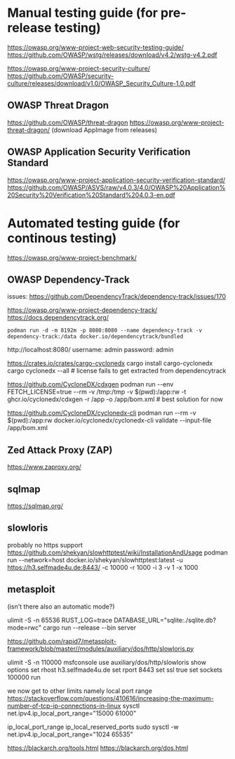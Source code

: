 # Manual testing guide (for pre-release testing)

https://owasp.org/www-project-web-security-testing-guide/
https://github.com/OWASP/wstg/releases/download/v4.2/wstg-v4.2.pdf

https://owasp.org/www-project-security-culture/
https://github.com/OWASP/security-culture/releases/download/v1.0/OWASP_Security_Culture-1.0.pdf

## OWASP Threat Dragon

https://github.com/OWASP/threat-dragon
https://owasp.org/www-project-threat-dragon/
(download AppImage from releases)

## OWASP Application Security Verification Standard

https://owasp.org/www-project-application-security-verification-standard/
https://github.com/OWASP/ASVS/raw/v4.0.3/4.0/OWASP%20Application%20Security%20Verification%20Standard%204.0.3-en.pdf

# Automated testing guide (for continous testing)

https://owasp.org/www-project-benchmark/

## OWASP Dependency-Track

issues:
https://github.com/DependencyTrack/dependency-track/issues/170

https://owasp.org/www-project-dependency-track/
https://docs.dependencytrack.org/

```
podman run -d -m 8192m -p 8080:8080 --name dependency-track -v dependency-track:/data docker.io/dependencytrack/bundled
```
http://localhost:8080/
username: admin
password: admin

https://crates.io/crates/cargo-cyclonedx
cargo install cargo-cyclonedx
cargo cyclonedx --all # license fails to get extracted from dependencytrack

https://github.com/CycloneDX/cdxgen
podman run --env FETCH_LICENSE=true --rm -v /tmp:/tmp -v $(pwd):/app:rw -t ghcr.io/cyclonedx/cdxgen -r /app -o /app/bom.xml # best solution for now

https://github.com/CycloneDX/cyclonedx-cli
podman run --rm -v $(pwd):/app:rw docker.io/cyclonedx/cyclonedx-cli validate --input-file /app/bom.xml

## Zed Attack Proxy (ZAP)

https://www.zaproxy.org/

## sqlmap

https://sqlmap.org/

## slowloris

probably no https support
https://github.com/shekyan/slowhttptest/wiki/InstallationAndUsage
podman run --network=host docker.io/shekyan/slowhttptest:latest -u https://h3.selfmade4u.de:8443/ -c 10000 -r 1000 -i 3 -v 1 -x 1000

## metasploit

(isn't there also an automatic mode?)

ulimit -S -n 65536
RUST_LOG=trace DATABASE_URL="sqlite:./sqlite.db?mode=rwc" cargo run --release --bin server

https://github.com/rapid7/metasploit-framework/blob/master//modules/auxiliary/dos/http/slowloris.py

ulimit -S -n 110000
msfconsole
use auxiliary/dos/http/slowloris
show options
set rhost h3.selfmade4u.de
set rport 8443
set ssl true
set sockets 100000
run

we now get to other limits namely local port range
https://stackoverflow.com/questions/410616/increasing-the-maximum-number-of-tcp-ip-connections-in-linux
sysctl net.ipv4.ip_local_port_range="15000 61000"

ip_local_port_range
ip_local_reserved_ports
sudo sysctl -w net.ipv4.ip_local_port_range="1024 65535"

https://blackarch.org/tools.html
https://blackarch.org/dos.html
